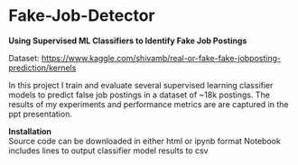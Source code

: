 # Fake-Job-Detector

**Using Supervised ML Classifiers to Identify Fake Job Postings**

Dataset: https://www.kaggle.com/shivamb/real-or-fake-fake-jobposting-prediction/kernels

In this project I train and evaluate several supervised learning classifier models to predict false job postings in a dataset of ~18k postings. The results of my experiments and performance metrics are are captured in the ppt presentation.

**Installation** <br/>
Source code can be downloaded in either html or ipynb format Notebook includes lines to output classifier model results to csv
